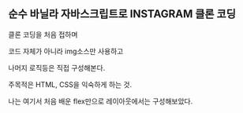 ## 순수 바닐라 자바스크립트로 INSTAGRAM 클론 코딩

클론 코딩을 처음 접하며

코드 자체가 아니라 img소스만 사용하고

나머지 로직등은  직접 구성해본다.



주목적은 HTML, CSS을 익숙하게 하는 것.



나는 여기서 처음 배운 flex만으로 레이아웃에서는 구성해보았다.

